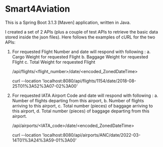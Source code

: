 # Smart4Aviation

This is a Spring Boot 3.1.3 [Maven] application, written in Java.

I created a set of 2 APIs (plus a couple of test APIs to retrieve the basic data stored inside the json files).
Here follows the examples of cURL for the two APIs:

1. For requested Flight Number and date will respond with following :
   a. Cargo Weight for requested Flight
   b. Baggage Weight for requested Flight
   c. Total Weight for requested Flight

   <endpoint>/api/flights/<flight_number>/date/<encoded_ZonedDateTime>

   curl --location 'localhost:8080/api/flights/1154/date/2018-08-25T01%3A52%3A07-02%3A00'

2. For requested IATA Airport Code and date will respond with following :
   a. Number of flights departing from this airport,
   b. Number of flights arriving to this airport,
   c. Total number (pieces) of baggage arriving to this airport,
   d. Total number (pieces) of baggage departing from this airport.
   
   <endpoint>/api/airports/<IATA_code>/date/<encoded_ZonedDateTime>

   curl --location 'localhost:8080/api/airports/ANC/date/2022-03-14T01%3A24%3A59-01%3A00'




